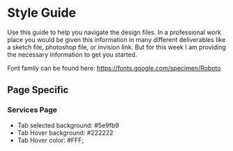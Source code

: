 # Style Guide
Use this guide to help you navigate the design files.  In a professional work place you would be given this information in many different deliverables like a sketch file, photoshop file, or invision link.  But for this week I am providing the necessary information to get you started.  

Font family can be found here: https://fonts.google.com/specimen/Roboto

<!-- ### GENERAL STYLES
- Background: #FFFFFF
- Color: #222222
- Font Family: Roboto, Arial, sans-serif -->

## Page Specific

<!-- ### Home Page
- Recent Projects Gray Square: #D8D8D8
- Button borders: #222222 -->

### Services Page
- Tab selected background: #5e9fb9
- Tab Hover background: #222222
- Tab Hover color: #FFF;

<!-- ## Footer 
Background: #828282 -->

<!-- ### General Text
- Font Weight: Regular
- Font Size: 16px
- Line Height: 24px -->

<!-- ### Jumbotron Headers
- Font Weight: Bold
- Font Size: 64px
- Line Height: 75px
- Color: #FFFFFF -->

<!-- ### Sub Headers
- Font Weight: Bold
- Font Size: 28px
- Color: #222222 -->
   
<!-- ### Footer Headings
- Font Weight: Regular
- Font Size: 20px
- Line Height: 24px
- Color: #FFFFFF -->

<!-- ### Footer Text
- Font Weight: Regular
- Font Size: 14px
- Line Height: 26px
- Color: #FFFFFF -->

<!-- ### Navigation Logo
- Font Weight: Bold
- Font Size: 24px
- Color: #FFFFFF -->

<!-- ### Navigation Text (Expanded)
- Font Weight: Bold
- Font Size: 48px
- Line Height: 85px
- Color: #FFFFFF
- Hover Color: #222222 -->
